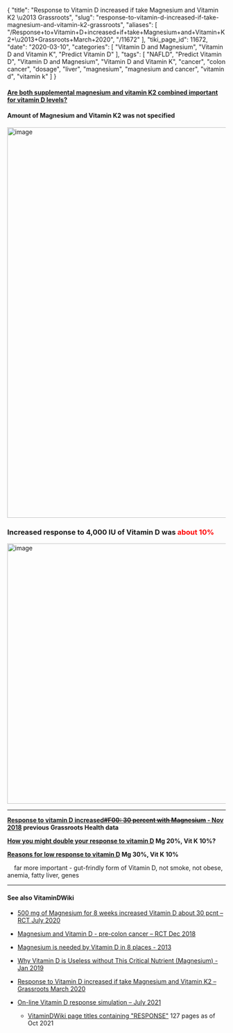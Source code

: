 {
    "title": "Response to Vitamin D increased if take Magnesium and Vitamin K2 \u2013 Grassroots",
    "slug": "response-to-vitamin-d-increased-if-take-magnesium-and-vitamin-k2-grassroots",
    "aliases": [
        "/Response+to+Vitamin+D+increased+if+take+Magnesium+and+Vitamin+K2+\u2013+Grassroots+March+2020",
        "/11672"
    ],
    "tiki_page_id": 11672,
    "date": "2020-03-10",
    "categories": [
        "Vitamin D and Magnesium",
        "Vitamin D and Vitamin K",
        "Predict Vitamin D"
    ],
    "tags": [
        "NAFLD",
        "Predict Vitamin D",
        "Vitamin D and Magnesium",
        "Vitamin D and Vitamin K",
        "cancer",
        "colon cancer",
        "dosage",
        "liver",
        "magnesium",
        "magnesium and cancer",
        "vitamin d",
        "vitamin k"
    ]
}


#### [Are both supplemental magnesium and vitamin K2 combined important for vitamin D levels?](http://campaign.r20.constantcontact.com/render?m=1102722411090&ca=c0635a91-b6d9-43be-9cd2-bafff92e1623)

#### Amount of Magnesium and Vitamin K2 was not specified

<img src="https://d1bk1kqxc0sym.cloudfront.net/attachments/jpeg/mg-k-grh.jpg" alt="image" width="900">

### Increased response to 4,000 IU of Vitamin D was <span style="color:#F00;">about 10%</span>

<img src="https://d1bk1kqxc0sym.cloudfront.net/attachments/jpeg/mg-k-grh-zoom.jpg" alt="image" width="600">

---

 **[Response to vitamin D increased~~#F00: 30 percent with Magnesium~~ - Nov 2018](/posts/response-to-vitamin-d-increased-30-percent-with-magnesium) previous Grassroots Health data** 

 **[How you might double your response to vitamin D](/posts/how-you-might-double-your-response-to-vitamin-d) Mg 20%, Vit K 10%?** 

 **[Reasons for low response to vitamin D](/posts/reasons-for-low-response-to-vitamin-d) Mg 30%, Vit K 10%** 

&nbsp; &nbsp; far more important - gut-frindly form of Vitamin D, not smoke, not obese, anemia, fatty liver, genes

---

#### See also VitaminDWiki

* [500 mg of Magnesium for 8 weeks increased Vitamin D about 30 pcnt – RCT July 2020](/posts/500-mg-of-magnesium-for-8-weeks-increased-vitamin-d-about-30-pcnt-rct)

* [Magnesium and Vitamin D - pre-colon cancer – RCT Dec 2018](/posts/magnesium-and-vitamin-d-pre-colon-cancer-rct)

* [Magnesium is needed by Vitamin D in 8 places - 2013](/posts/magnesium-is-needed-by-vitamin-d-in-8-places-2013)

* [Why Vitamin D is Useless without This Critical Nutrient (Magnesium) - Jan 2019](/posts/why-vitamin-d-is-useless-without-this-critical-nutrient-magnesium)

* [Response to Vitamin D increased if take Magnesium and Vitamin K2 – Grassroots March 2020](/posts/response-to-vitamin-d-increased-if-take-magnesium-and-vitamin-k2-grassroots)

* [On-line Vitamin D response simulation – July 2021](/posts/on-line-vitamin-d-response-simulation)

   * [VitaminDWiki page titles containing "RESPONSE"](https://VitaminDWiki.com/On-line+Vitamin+D+response+simulation+%E2%80%93+May+2021#VitaminDWiki_page_titles_containing_RESPONSE_) 127 pages as of Oct 2021

<!-- ~tc~ (alias(Vitamin D response upped about 10 percent if also take Magnesium and Vitamin K2 – Grassroots March 2020)) ~/tc~ -->